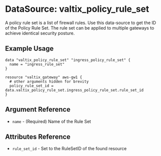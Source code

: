 # DataSource: valtix_policy_rule_set
A policy rule set is a list of firewall rules. Use this data-source to get the ID of the Policy Rule Set. The rule set can be applied to multiple gateways to achieve identical security posture.

## Example Usage
```hcl
data "valtix_policy_rule_set" "ingress_policy_rule_set" {
  name = "ingress_rule_set"
}

resource "valtix_gateway" aws-gw1 {
  # other arguments hidden for brevity
  policy_rule_set_id = data.valtix_policy_rule_set.ingress_policy_rule_set.rule_set_id
}
```

## Argument Reference
* `name` - (Required) Name of the Rule Set

## Attributes Reference
* `rule_set_id` - Set to the RuleSetID of the found resource